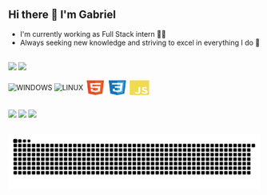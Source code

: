 ## Hi there 👋 I'm Gabriel 

- I'm currently working as Full Stack intern 🧑‍💻
- Always seeking new knowledge and striving to excel in everything I do 🏃

<div> <br>
  <img height="200em" src="https://github-readme-stats.vercel.app/api?username=GabrielPrad&show_icons=true&theme=dracula" />
  <img height="200em" src="https://github-readme-stats.vercel.app/api/top-langs/?username=GabrielPrad&layout=compact&langs_count=16&hide=css,html,jupyter%20notebook&theme=dracula" />
</div>

<div style="display: inline_block"><br>
  <img align="center" alt="WINDOWS" height="30" width="40" src="https://cdn.jsdelivr.net/gh/devicons/devicon@latest/icons/windows11/windows11-original.svg" />
  <img align="center" alt="LINUX" height="30" width="40" src="https://cdn.jsdelivr.net/gh/devicons/devicon@latest/icons/linux/linux-original.svg" />
  <img align="center" alt="HTML" height="30" width="40" src="https://raw.githubusercontent.com/devicons/devicon/master/icons/html5/html5-original.svg">
  <img align="center" alt="CSS" height="30" width="40" src="https://raw.githubusercontent.com/devicons/devicon/master/icons/css3/css3-original.svg">
  <img align="center" alt="JS" height="30" width="40" src="https://raw.githubusercontent.com/devicons/devicon/master/icons/javascript/javascript-plain.svg">
</div>

##

<div> 
  <a href="https://instagram.com/gdprvdo" target="_blank"><img src="https://img.shields.io/badge/-Instagram-%23E4405F?style=for-the-badge&logo=instagram&logoColor=white" target="_blank"></a>
  <a href = "mailto:gabrielprado200351@gmail.com"><img src="https://img.shields.io/badge/-Gmail-%23333?style=for-the-badge&logo=gmail&logoColor=white" target="_blank"></a>
  <a href="https://www.linkedin.com/in/gabriel-prado-08a710207/" target="_blank"><img src="https://img.shields.io/badge/LinkedIn-0077B5?style=for-the-badge&logo=linkedin&logoColor=white" target="_blank"></a> 
</div>

##

<picture>
  <source media="(prefers-color-scheme: dark)" srcset="https://raw.githubusercontent.com/GabrielPrad/GabrielPrad/output/github-contribution-grid-snake-dark.svg">
  <source media="(prefers-color-scheme: light)" srcset="https://raw.githubusercontent.com/GabrielPrad/GabrielPrad/output/github-contribution-grid-snake.svg">
  <img alt="github contribution grid snake animation" src="https://raw.githubusercontent.com/GabrielPrad/GabrielPrad/output/github-contribution-grid-snake.svg">
</picture>

<!--
**GabrielPrad/GabrielPrad** is a ✨ _special_ ✨ repository because its `README.md` (this file) appears on your GitHub profile.

Here are some ideas to get you started:

- 🔭 I’m currently working on ...
- 🌱 I’m currently learning ...
- 👯 I’m looking to collaborate on ...
- 🤔 I’m looking for help with ...
- 💬 Ask me about ...
- 📫 How to reach me: ...
- 😄 Pronouns: ...
- ⚡ Fun fact: ...
-->

